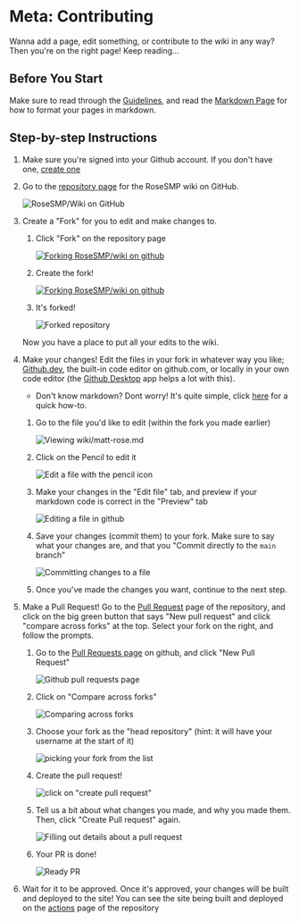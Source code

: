 # Meta: Contributing
Wanna add a page, edit something, or contribute to the wiki in any way? Then you're on the right page! Keep reading...

## Before You Start

Make sure to read through the [Guidelines](guidelines), and read the [Markdown Page](markdown) for how to format your pages in markdown.

## Step-by-step Instructions

1. Make sure you're signed into your Github account. If you don't have one, [create one](https://github.com/join)

2. Go to the [repository page](https://github.com/RoseSMP/wiki) for the RoseSMP wiki on GitHub.

    ![RoseSMP/Wiki on GitHub](/src/github-rosesmp-wiki.png)

3. Create a "Fork" for you to edit and make changes to.

    1. Click "Fork" on the repository page

        [![Forking RoseSMP/wiki on github](/src/github-rosesmp-wiki-fork.png)](https://github.com/RoseSMP/wiki/fork)

    1. Create the fork!

        [![Forking RoseSMP/wiki on github](/src/github-rosesmp-wiki-forking.png)](https://github.com/RoseSMP/wiki/fork)

    1. It's forked! 

        ![Forked repository](/src/github-thekrafter-wiki-fork.png)

    Now you have a place to put all your edits to the wiki.    

4. Make your changes! Edit the files in your fork in whatever way you like; [Github.dev](https://github.dev/github/dev), the built-in code editor on github.com, or locally in your own code editor (the [Github Desktop](https://desktop.github.com/) app helps a lot with this).

    * Don't know markdown? Dont worry! It's quite simple, click [here](markdown) for a quick how-to.

    1. Go to the file you'd like to edit (within the fork you made earlier)

        ![Viewing wiki/matt-rose.md](/src/github-rosesmp-wiki-matt-rose.png)

    1. Click on the Pencil to edit it

        ![Edit a file with the pencil icon](/src/github-edit-file.png)

    1. Make your changes in the "Edit file" tab, and preview if your markdown code is correct in the "Preview" tab

        ![Editing a file in github](/src/github-editing-file.png)

    1. Save your changes (commit them) to your fork. Make sure to say what your changes are, and that you "Commit directly to the `main` branch"

        ![Committing changes to a file](/src/github-commit-file.png)

    1. Once you've made the changes you want, continue to the next step.


5. Make a Pull Request! Go to the [Pull Request](https://github.com/RoseSMP/wiki/pulls) page of the repository, and click on the big green button that says "New pull request" and click "compare across forks" at the top. Select your fork on the right, and follow the prompts.

    1. Go to the [Pull Requests page](https://github.com/RoseSMP/wiki/pulls) on github, and click "New Pull Request"

        ![Github pull requests page](/src/github-pull-requests.png)

    1. Click on "Compare across forks"

        ![Comparing across forks](/src/github-pr-across-forks.png)

    1. Choose your fork as the "head repository" (hint: it will have your username at the start of it)

        ![picking your fork from the list](/src/github-pr-choose-fork.png)

    1. Create the pull request!

        ![click on "create pull request"](/src/github-pr-create.png)

    1. Tell us a bit about what changes you made, and why you made them. Then, click "Create Pull request" again.

        ![Filling out details about a pull request](/src/github-pr-title%2Bdescription.png)

    1. Your PR is done!

        ![Ready PR](/src/github-pr-done.png)


6. Wait for it to be approved. Once it's approved, your changes will be built and deployed to the site! You can see the site being built and deployed on the [actions](https://github.com/RoseSMP/wiki/actions) page of the repository
